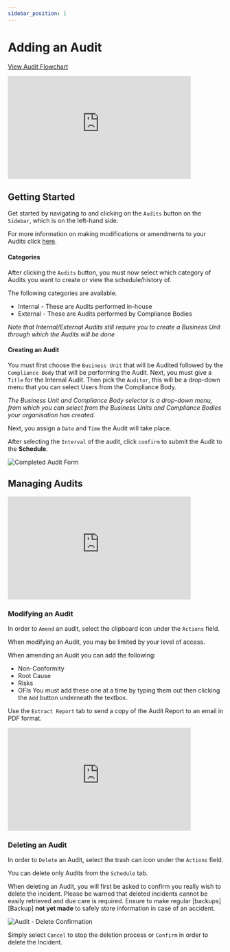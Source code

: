 ```yaml
---
sidebar_position: 1
---
```



# Adding an Audit

<p>
<a target="\_blank" href={require('./Audits.pdf').default}> 
View Audit Flowchart
</a>
</p>

<iframe width="426" height="240" src="https://www.youtube.com/embed/FnYaMpZ-z8E" title="Create an Audit" alt="06-00 - Audits - Create an Audit (Video)" frameborder="0" allow="fullscreen"></iframe>

## Getting Started

Get started by navigating to and clicking on the `Audits` button on the `Sidebar`, which is on the left-hand side.

For more information on making modifications or amendments to your Audits click [here][Audits].

#### Categories

After clicking the `Audits` button, you must now select which category of Audits you want to create or view the schedule/history of.

The following categories are available.
+ Internal - These are Audits performed in-house
+ External - These are Audits performed by Compliance Bodies

*Note that Internal/External Audits still require you to create a Business Unit through which the Audits will be done*

#### Creating an Audit

You must first choose the `Business Unit` that will be Audited followed by the `Compliance Body` that will be performing the Audit. Next, you must give a `Title` for the Internal Audit. Then pick the `Auditor`, this will be a drop-down menu that you can select Users from the Compliance Body. 

*The Business Unit and Compliance Body selector is a drop-down menu, from which you can select from the Business Units and Compliance Bodies your organisation has created.*

Next, you assign a `Date` and `Time` the Audit will take place. 

After selecting the `Interval` of the audit, click `confirm` to submit the Audit to the **Schedule**.

<img src="/img/DocImg/General Information/Audits/Completed_Audit_Form.png" alt="Completed Audit Form" class="center"/>


## Managing Audits

<iframe width="426" height="240" src="https://www.youtube.com/embed/2Q6LhVZNmGs" title="Amend and Complete an Audit" alt="06-01 - Audits - Amend and Complete an Audit (Video)" frameborder="0" allow="fullscreen" allowfullscreen></iframe>

### Modifying an Audit

In order to `Amend` an audit, select the clipboard icon under the `Actions` field.

When modifying an Audit, you may be limited by your level of access.

When amending an Audit you can add the following:
+ Non-Conformity
+ Root Cause
+ Risks
+ OFIs
You must add these one at a time by typing them out then clicking the `Add` button underneath the textbox.

Use the `Extract Report` tab to send a copy of the Audit Report to an email in PDF format.

<iframe width="426" height="240" src="https://www.youtube.com/embed/m3clG4lSCcs" title="Extract Report" alt="06-02 - Audits - Extract Report (Video)" frameborder="0" allow="fullscreen" allowfullscreen></iframe>

### Deleting an Audit

In order to `Delete` an Audit, select the trash can icon under the `Actions` field.

You can delete only Audits from the `Schedule` tab.

When deleting an Audit, you will first be asked to confirm you really wish to delete the incident. Please be warned that deleted incidents cannot be easily retrieved and due care is required. Ensure to make regular [backups][Backup] **not yet made** to safely store information in case of an accident.

<img src="/img/DocImg/General Information/Actions/Audit_Actions/Audit_Delete_Confirmation.png" alt="Audit - Delete Confirmation" class="center"/>


Simply select `Cancel` to stop the deletion process or `Confirm` in order to delete the Incident.

[Audits]: #managing-audits